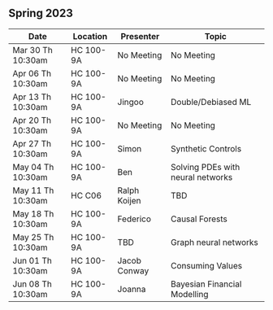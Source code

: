 ## Spring 2023

| Date              | Location       |Presenter         | Topic                                     |
|-------------------|----------------|------------------|-------------------------------------------|
| Mar 30 Th 10:30am | HC 100-9A      | No Meeting       | No Meeting                                |
| Apr 06 Th 10:30am | HC 100-9A      | No Meeting       | No Meeting                                |
| Apr 13 Th 10:30am | HC 100-9A      | Jingoo           | Double/Debiased ML                        |
| Apr 20 Th 10:30am | HC 100-9A      | No Meeting       | No Meeting                                |
| Apr 27 Th 10:30am | HC 100-9A      | Simon            | Synthetic Controls                        |
| May 04 Th 10:30am | HC 100-9A      | Ben              | Solving PDEs with neural networks         |
| May 11 Th 10:30am | HC C06         | Ralph Koijen     | TBD                                       |
| May 18 Th 10:30am | HC 100-9A      | Federico         | Causal Forests                            |
| May 25 Th 10:30am | HC 100-9A      | TBD              | Graph neural networks                     |
| Jun 01 Th 10:30am | HC 100-9A      | Jacob Conway     | Consuming Values                          |
| Jun 08 Th 10:30am | HC 100-9A      | Joanna           | Bayesian Financial Modelling               |
